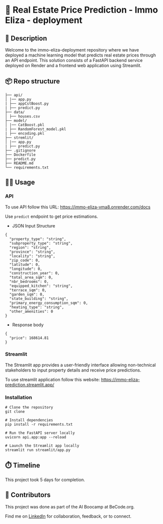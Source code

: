 # 🏡 Real Estate Price Prediction - Immo Eliza - deployment

## 🏢 Description

Welcome to the immo-eliza-deployment repository where we have deployed a machine learning model that predicts real estate prices through an API endpoint. This solution consists of a FastAPI backend service deployed on Render and a frontend web application using Streamlit.

## 📦 Repo structure
```.
├── api/
│ |── app.py
| ├── appCstBoost.py
| ├── predict.py
├── data/
│ ├── houses.csv
├── model/
│ |── CatBoost.pkl
| ├── RandomForest_model.pkl
| ├── encoding.pkl
├── stremlit/
│ |── app.py
| ├── predict.py
├── .gitignore
├── Dockerfile
├── predict.py
├── README.md
└── requirements.txt
```

## 👩‍💻 Usage

### API
To use API follow this URL: https://immo-eliza-vma8.onrender.com/docs

Use ```predict``` endpoint to get price estimations.

- JSON Input Structure

```
{
  "property_type": "string",
  "subproperty_type": "string",
  "region": "string",
  "province": "string",
  "locality": "string",
  "zip_code": 0,
  "latitude": 0,
  "longitude": 0,
  "construction_year": 0,
  "total_area_sqm": 0,
  "nbr_bedrooms": 0,
  "equipped_kitchen": "string",
  "terrace_sqm": 0,
  "garden_sqm": 0,
  "state_building": "string",
  "primary_energy_consumption_sqm": 0,
  "heating_type": "string",
  "other_amenities": 0
}

```
- Response body 
```
{
  "price": 168614.81
} 
```
### Streamlit

The Streamlit app provides a user-friendly interface allowing non-technical stakeholders to input property details and receive price predictions.

To use streamlit application follow this website: https://immo-eliza-prediction.streamlit.app/

### Installation

```
# Clone the repository
git clone 

# Install dependencies
pip install -r requirements.txt

# Run the FastAPI server locally
uvicorn api.app:app --reload

# Launch the Streamlit app locally
streamlit run streamlit/app.py

```
## ⏱️ Timeline

This project took 5 days for completion.

## 📌 Contributors
This project was done as part of the AI Boocamp at BeCode.org. 

Find me on [LinkedIn](https://www.linkedin.com/in/veena-bhawani-b41804111/) for collaboration, feedback, or to connect.
